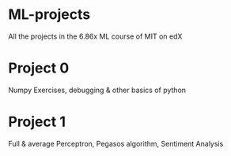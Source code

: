 # ML-projects
 All the projects in the 6.86x ML course of MIT on edX

# Project 0
 Numpy Exercises, debugging & other basics of python
 
 # Project 1
  Full & average Perceptron, Pegasos algorithm, Sentiment Analysis
  